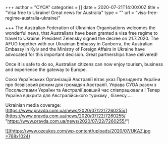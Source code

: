 +++
author = "CYOA"
categories = []
date = 2020-07-21T14:00:00Z
title = "Visa free to Ukraine! Great news for Australia"
type = ""
url = "visa-free-regime-australia-ukraine/"

+++
The Australian Federation of Ukrainian Organisations welcomes the wonderful news, that Australians have been granted a visa free regime to travel to Ukraine. President Zelensky signed the decree on 21.7.2020. The AFUO together with our Ukrainian Embassy in Canberra, the Australian Embassy in Kyiv and the Ministry of Foreign Affairs in Ukraine have advocated for this important decision. Great partnerships have delivered!

Once it is safe to do so, Australian citizens can now enjoy tourism, business and experience the gateway to Europe.

Cоюз Українських Організацій Aвстралії вітає указ Президента України про безвізовий режим для громадян Aвстралії. Управа CУОA разом з Посольствами України та Aвстралії довший час співпрацювали ! Тепер Україна відкрита для Aвстралійського туризму , бізнесу…..

Ukrainian media coverage: [https://www.pravda.com.ua/news/2020/07/22/7260255/](https://www.pravda.com.ua/news/2020/07/22/7260255/ "https://www.pravda.com.ua/news/2020/07/22/7260255/")

[![](https://www.ozeukes.com/wp-content/uploads/2020/07/UKAZ.jpg =768x1024)](https://www.ozeukes.com/wp-content/uploads/2020/07/UKAZ.jpg)
